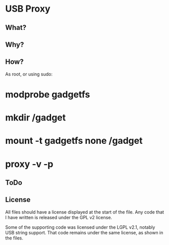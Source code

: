 USB Proxy
=========

What?
-----


Why?
----


How?
----
As root, or using sudo:

# modprobe gadgetfs
# mkdir /gadget
# mount -t gadgetfs none /gadget
# proxy -v <vendorId> -p <productId>

ToDo
----


License
-------
All files should have a license displayed at the start of the file.  Any code
that I have written is released under the GPL v2 license.

Some of the supporting code was licensed under the LGPL v2.1, notably USB
string support.  That code remains under the same license, as shown in the
files.
